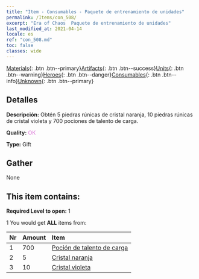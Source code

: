 ```yaml
---
title: "Item - Consumables - Paquete de entrenamiento de unidades"
permalink: /Items/con_508/
excerpt: "Era of Chaos  Paquete de entrenamiento de unidades"
last_modified_at: 2021-04-14
locale: es
ref: "con_508.md"
toc: false
classes: wide
---
```

 [Materials](/es/Items/){: .btn .btn--primary}[Artifacts](/es/Items/Artifacts/){: .btn .btn--success}[Units](/es/Items/Units/){: .btn .btn--warning}[Heroes](/es/Items/Heroes/){: .btn .btn--danger}[Consumables](/es/Items/Consumables/){: .btn .btn--info}[Unknown](/es/Items/Unknown/){: .btn .btn--primary}

## Detalles
 **Descripción:** Obtén 5 piedras rúnicas de cristal naranja, 10 piedras rúnicas de cristal violeta y 700 pociones de talento de carga.

 **Quality:** <span style="color: #DA70D6">OK</span>

 **Type:** Gift

## Gather

  None

## This item contains:

 **Required Level to open:** 1

 1 You would get **ALL** items  from:

  | Nr | Amount |     Item    |
  |:---|:-------|:------------|
  | 1 | 700 | [Poción de talento de carga](/es/Items/con_788/) | 
  | 2 | 5 | [Cristal naranja](/es/Items/con_730/) | 
  | 3 | 10 | [Cristal violeta](/es/Items/con_720/) | 
